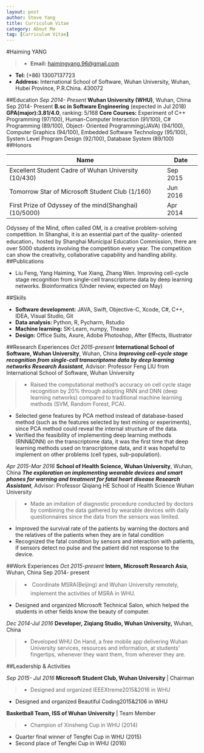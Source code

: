 ```yaml
---
layout: post
author: Steve Yang
title: Curriculum Vitae
category: About Me
tag: [Curriculum Vitae]
---
```



#Haiming YANG

> * **Email:** haimingyang.96@gmail.com 
* **Tel:** (+86) 13007137723* **Address:** International School of Software, Wuhan University, Wuhan, Hubei Province, P.R.China. 430072

##Education
_*Sep 2014- Present*_
**Wuhan University (WHU)**, Wuhan, China Sep 2014- Present 
**B.sc in Software Engineering** (expected in Jul 2018)**GPA(major):3.81/4.0**, ranking: 5/168**Core Courses:** Experiment of C++ Programming (97/100), Human-Computer Interaction (91/100), C# Programming (89/100), Object- Oriented Programming(JAVA) (94/100), Computer Graphics (94/100), Embedded Software Technology (95/100), System Level Program Design (92/100), Database System (89/100)
##Honors

| Name | Date |
| --- | --- |
| Excellent Student Cadre of Wuhan University (10/430) | Sep 2015 |
|  Tomorrow Star of Microsoft Student Club (1/160)| Jun 2016 |
| First Prize of Odyssey of the mind(Shanghai) (10/5000) | Apr 2014 |

Odyssey of the Mind, often called OM, is a creative problem-solving competition. In Shanghai, it is an essential part of the quality- oriented education，hosted by Shanghai Municipal Education Commission, there are over 5000 students involving the competition every year. The competition can show the creativity, collaborative capability and handling ability.
##Publications
* Liu Feng, Yang Haiming, Yue Xiang, Zhang Wen. Improving cell-cycle stage recognition from single-cell transcriptome data by deep learning networks. Bioinformatics(Under review, expected on May)

##Skills
* **Software development:** JAVA, Swift, Objective-C, Xcode, C#, C++, IDEA, Visual Studio, Git 
* **Data analysis:** Python, R, Pycharm, Rstudio* **Machine learning:** SK-Learn, numpy, Theano* **Design:** Office Suits, Axure, Adobe Photoshop, After Effects, Illustrator

##Research Experiences
_*Oct 2015-present*_
**International School of Software, Wuhan University**, Wuhan, China***Improving cell-cycle stage recognition from single-cell transcriptome data by deep learning networks Research Assistant***, Advisor: Professor Feng LIU from International School of Software, Wuhan University
> * Raised the computational method’s accuracy on cell cycle stage recognition by 20% through adopting RNN and DNN (deeplearning networks) compared to traditional machine learning methods (SVM, Random Forest, PCA).* Selected gene features by PCA method instead of database-based method (such as the features selected by text mining orexperiments), since PCA method could reveal the internal structure of the data.*  Verified the feasibility of implementing deep learning methods (RNN&DNN) on the transcriptome data, it was the first time thatdeep learning methods used on transcriptome data, and it was hopeful to implement on other problems (cell types, sub-population).

_*Apr 2015-Mar 2016*_
**School of Health Science, Wuhan University**, Wuhan, China
***The exploration on implementing wearable devices and smart phones for warning and treatment for fatal heart disease Research Assistant***, Advisor: Professor Qiqiang HE School of Health Science Wuhan University

> * Made an imitation of diagnostic procedure conducted by doctors by combining the data gathered by wearable devices with dailyquestionnaires since the data from the sensors was limited.* Improved the survival rate of the patients by warning the doctors and the relatives of the patients when they are in fatal condition* Recognized the fatal condition by sensors and interaction with patients, if sensors detect no pulse and the patient did not responseto the device.

##Work Experiences
*Oct 2015-present*
**Intern, Microsoft Research Asia**, Wuhan, China Sep 2014- present
> *  Coordinate MSRA(Beijing) and Wuhan University remotely, implement the activities of MSRA in WHU.* Designed and organized Microsoft Technical Salon, which helped the students in other fields know the beauty of computer.


*Dec 2014-Jul 2016***Developer, Ziqiang Studio, Wuhan University,** Wuhan, China 

> * Developed WHU On Hand, a free mobile app delivering Wuhan University services, resources and information, at students' fingertips, whenever they want them, from wherever they are.
 
##Leadership & Activities

*Sep 2015- Jul 2016***Microsoft Student Club, Wuhan University** | Chairman

> * Designed and organized IEEEXtreme2015&2016 in WHU* Designed and organized Beautiful Coding2015&2106 in WHU 

**Basketball Team, ISS of Wuhan University** | Team Member 

> * Champion of Xinsheng Cup in WHU (2014)* Quarter final winner of Tengfei Cup in WHU (2015)* Second place of Tengfei Cup in WHU (2016)

